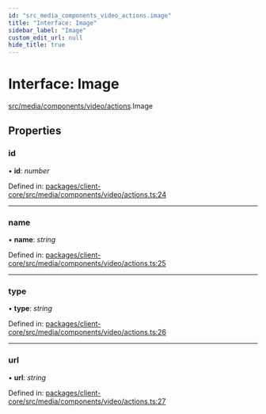 ```yaml
---
id: "src_media_components_video_actions.image"
title: "Interface: Image"
sidebar_label: "Image"
custom_edit_url: null
hide_title: true
---
```


# Interface: Image

[src/media/components/video/actions](../modules/src_media_components_video_actions.md).Image

## Properties

### id

• **id**: *number*

Defined in: [packages/client-core/src/media/components/video/actions.ts:24](https://github.com/xr3ngine/xr3ngine/blob/2d83606b6/packages/client-core/src/media/components/video/actions.ts#L24)

___

### name

• **name**: *string*

Defined in: [packages/client-core/src/media/components/video/actions.ts:25](https://github.com/xr3ngine/xr3ngine/blob/2d83606b6/packages/client-core/src/media/components/video/actions.ts#L25)

___

### type

• **type**: *string*

Defined in: [packages/client-core/src/media/components/video/actions.ts:26](https://github.com/xr3ngine/xr3ngine/blob/2d83606b6/packages/client-core/src/media/components/video/actions.ts#L26)

___

### url

• **url**: *string*

Defined in: [packages/client-core/src/media/components/video/actions.ts:27](https://github.com/xr3ngine/xr3ngine/blob/2d83606b6/packages/client-core/src/media/components/video/actions.ts#L27)
